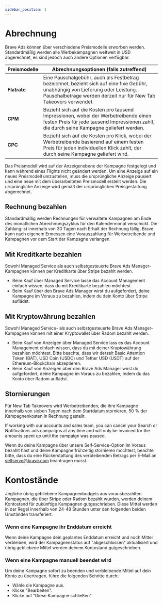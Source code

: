 ```yaml
---
sidebar_position: 1
---
```


# Abrechnung

Brave Ads können über verschiedene Preismodelle erworben werden. Standardmäßig werden alle Werbekampagnen weltweit in USD abgerechnet, es sind jedoch auch andere Optionen verfügbar.

| **Preismodelle** | **Abrechnungsoptionen (falls zutreffend)**                                                                                                                                                                       |
| ---------------- | ----------------------------------------------------------------------------------------------------------------------------------------------------------------------------------------------------------------------------------- |
| **Flatrate**     | Eine Pauschalgebühr, auch als Festbetrag bezeichnet, bezieht sich auf eine fixe Gebühr, unabhängig von Lieferung oder Leistung. Pauschalbeträge werden derzeit nur für New Tab Takeovers verwendet. |
| **CPM**          | Bezieht sich auf die Kosten pro tausend Impressionen, wobei der Werbetreibende einen festen Preis für jede tausend Impressionen zahlt, die durch seine Kampagne geliefert werden.                                   |
| **CPC**          | Bezieht sich auf die Kosten pro Klick, wobei der Werbetreibende basierend auf einem festen Preis für jeden individuellen Klick zahlt, der durch seine Kampagne geliefert wird.                                      |

Das Preismodell wird auf der Anzeigenebene der Kampagne festgelegt und kann während eines Flights nicht geändert werden. Um eine Anzeige auf ein neues Preismodell umzustellen, muss die ursprüngliche Anzeige pausiert und eine neue mit dem überarbeiteten Preismodell erstellt werden. Die ursprüngliche Anzeige wird gemäß der ursprünglichen Preisgestaltung abgerechnet.

## Rechnung bezahlen

Standardmäßig werden Rechnungen für verwaltete Kampagnen am Ende des monatlichen Abrechnungszyklus für den Kalendermonat verschickt. Die Zahlung ist innerhalb von 30 Tagen nach Erhalt der Rechnung fällig. Brave kann nach eigenem Ermessen eine Vorauszahlung für Werbetreibende und Kampagnen vor dem Start der Kampagne verlangen.

## Mit Kreditkarte bezahlen

Sowohl Managed Service als auch selbstgesteuerte Brave Ads Manager-Kampagnen können per Kreditkarte über Stripe bezahlt werden.

- Beim Kauf über Managed Service lasse das Account Management einfach wissen, dass du mit Kreditkarte bezahlen möchtest.
- Beim Kauf über den Brave Ads Manager wirst du aufgefordert, deine Kampagne im Voraus zu bezahlen, indem du dein Konto über Stripe auflädst.

## Mit Kryptowährung bezahlen

Sowohl Managed Service- als auch selbstgesteuerte Brave Ads Manager-Kampagnen können mit einer Kryptowallet über Radom bezahlt werden.

- Beim Kauf von Anzeigen über Managed Service lass es das Account Management einfach wissen, dass du mit deiner Kryptowährung bezahlen möchtest. Bitte beachte, dass wir derzeit Basic Attention Token (BAT), USD Coin (USDC) und Tether USD (USDT) auf der Ethereum-Blockchain akzeptieren.
- Beim Kauf von Anzeigen über den Brave Ads Manager wirst du aufgefordert, deine Kampagne im Voraus zu bezahlen, indem du das Konto über Radom auflädst.

## Stornierungen

Für New Tab Takeovers wird Werbetreibenden, die ihre Kampagne innerhalb von sieben Tagen nach dem Startdatum stornieren, 50 % der Kampagnenkosten in Rechnung gestellt.

If working with our accounts and sales team, you can cancel your Search or Notifications ads campaigns at any time and will only be invoiced for the amounts spent up until the campaign was paused.

Wenn du deine Kampagne über unsere Self-Service-Option im Voraus bezahlt hast und deine Kampagne frühzeitig stornieren möchtest, beachte bitte, dass du eine Rückerstattung des verbleibenden Betrags per E-Mail an [selfserve@brave.com](mailto:selfserve@brave.com) beantragen musst.

# Kontostände

Jegliche übrig gebliebene Kampagnenbudgets aus vorausbezahlten Kampagnen, die über Stripe oder Radom bezahlt wurden, werden deinem Kontostand für zukünftige Kampagnen gutgeschrieben. Diese Mittel werden in der Regel innerhalb von 24-48 Stunden unter den folgenden beiden Umständen transferiert:

### Wenn eine Kampagne ihr Enddatum erreicht

Wenn deine Kampagne dein geplantes Enddatum erreicht und noch Mittel verbleiben, wird der Kampagnenstatus auf "abgeschlossen" aktualisiert und übrig gebliebene Mittel werden deinem Kontostand gutgeschrieben.

### Wenn eine Kampagne manuell beendet wird

Um deine Kampagne sofort zu beenden und verbleibende Mittel auf dein Konto zu übertragen, führe die folgenden Schritte durch:

- Wähle die Kampagne aus.
- Klicke "Bearbeiten".
- Klicke auf "Diese Kampagne schließen".
